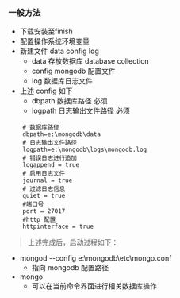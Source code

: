 ### 一般方法
+ 下载安装至finish
+ 配置操作系统环境变量
+ 新建文件 data config log
    + data 存放数据库 database collection
    + config mongodb 配置文件
    + log 数据库日志文件
+ 上述 config 如下
    + dbpath 数据库路径 必须
    + logpath  日志输出文件路径 必须
```
    # 数据库路径
    dbpath=e:\mongodb\data
    # 日志输出文件路径
    logpath=e:\mongodb\logs\mongodb.log
    # 错误日志进行追加
    logappend = true
    # 启用日志文件
    journal = true
    # 过滤日志信息
    quiet = true
    #端口号
    port = 27017
    #http 配置
    httpinterface = true
```
> 上述完成后，启动过程如下：
+ mongod --config e:\mongodb\etc\mongo.conf
    + 指向 mongodb 配置路径
+ mongo
    + 可以在当前命令界面进行相关数据库操作
